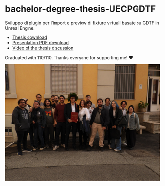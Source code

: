 # bachelor-degree-thesis-UECPGDTF
Sviluppo di plugin per l’import e preview di fixture virtuali basate su GDTF in Unreal Engine.

- [Thesis download](https://github.com/stranck/bachelor-degree-thesis-UECPGDTF/releases/download/v1.0/thesis.pdf)
- [Presentation PDF download](presentation.pdf)
- [Video of the thesis discussion](https://youtu.be/_Y9hW-d9ra8)

Graduated with 110/110. Thanks everyone for supporting me! ❤️
  
![graduation_group](https://github.com/stranck/bachelor-degree-thesis-UECPGDTF/blob/main/img/graduation_group.jpg)

